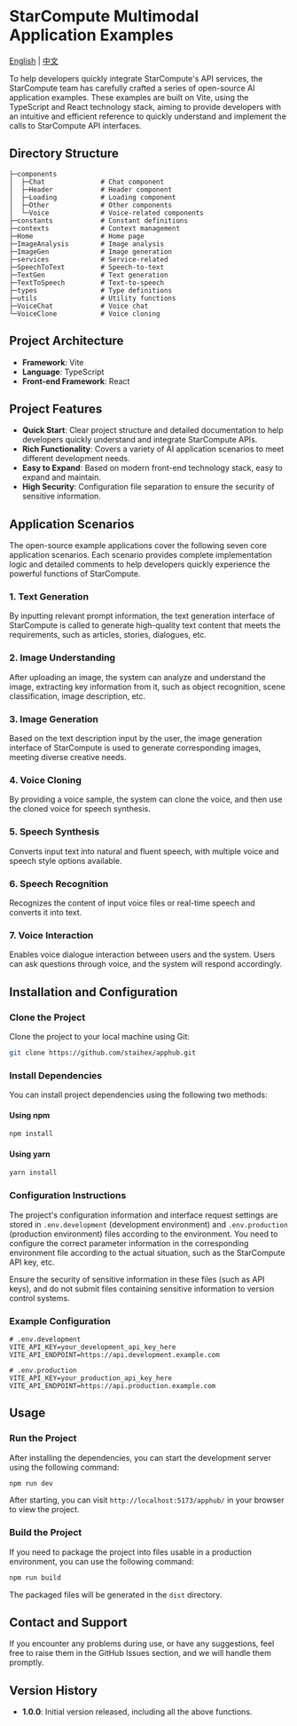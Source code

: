 # StarCompute Multimodal Application Examples

[English](README.en-US.md) | [中文](README.md)

To help developers quickly integrate StarCompute's API services, the StarCompute team has carefully crafted a series of open-source AI application examples. These examples are built on Vite, using the TypeScript and React technology stack, aiming to provide developers with an intuitive and efficient reference to quickly understand and implement the calls to StarCompute API interfaces.

## Directory Structure


```plaintext
├─components
│  ├─Chat              # Chat component
│  ├─Header            # Header component
│  ├─Loading           # Loading component
│  ├─Other             # Other components
│  └─Voice             # Voice-related components
├─constants            # Constant definitions
├─contexts             # Context management
├─Home                 # Home page
├─ImageAnalysis        # Image analysis
├─ImageGen             # Image generation
├─services             # Service-related
├─SpeechToText         # Speech-to-text
├─TextGen              # Text generation
├─TextToSpeech         # Text-to-speech
├─types                # Type definitions
├─utils                # Utility functions
├─VoiceChat            # Voice chat
└─VoiceClone           # Voice cloning
```

## Project Architecture

- **Framework**: Vite
- **Language**: TypeScript
- **Front-end Framework**: React

## Project Features

- **Quick Start**: Clear project structure and detailed documentation to help developers quickly understand and integrate StarCompute APIs.
- **Rich Functionality**: Covers a variety of AI application scenarios to meet different development needs.
- **Easy to Expand**: Based on modern front-end technology stack, easy to expand and maintain.
- **High Security**: Configuration file separation to ensure the security of sensitive information.

## Application Scenarios

The open-source example applications cover the following seven core application scenarios. Each scenario provides complete implementation logic and detailed comments to help developers quickly experience the powerful functions of StarCompute.

### 1. Text Generation

By inputting relevant prompt information, the text generation interface of StarCompute is called to generate high-quality text content that meets the requirements, such as articles, stories, dialogues, etc.

### 2. Image Understanding

After uploading an image, the system can analyze and understand the image, extracting key information from it, such as object recognition, scene classification, image description, etc.

### 3. Image Generation

Based on the text description input by the user, the image generation interface of StarCompute is used to generate corresponding images, meeting diverse creative needs.

### 4. Voice Cloning

By providing a voice sample, the system can clone the voice, and then use the cloned voice for speech synthesis.

### 5. Speech Synthesis

Converts input text into natural and fluent speech, with multiple voice and speech style options available.

### 6. Speech Recognition

Recognizes the content of input voice files or real-time speech and converts it into text.

### 7. Voice Interaction

Enables voice dialogue interaction between users and the system. Users can ask questions through voice, and the system will respond accordingly.

## Installation and Configuration

### Clone the Project

Clone the project to your local machine using Git:


```bash
git clone https://github.com/staihex/apphub.git
```

### Install Dependencies

You can install project dependencies using the following two methods:

#### Using npm


```bash
npm install
```

#### Using yarn


```bash
yarn install
```

### Configuration Instructions

The project's configuration information and interface request settings are stored in `.env.development` (development environment) and `.env.production` (production environment) files according to the environment. You need to configure the correct parameter information in the corresponding environment file according to the actual situation, such as the StarCompute API key, etc.

Ensure the security of sensitive information in these files (such as API keys), and do not submit files containing sensitive information to version control systems.

### Example Configuration


```plaintext
# .env.development
VITE_API_KEY=your_development_api_key_here
VITE_API_ENDPOINT=https://api.development.example.com

# .env.production
VITE_API_KEY=your_production_api_key_here
VITE_API_ENDPOINT=https://api.production.example.com
```

## Usage

### Run the Project

After installing the dependencies, you can start the development server using the following command:


```bash
npm run dev
```

After starting, you can visit `http://localhost:5173/apphub/` in your browser to view the project.

### Build the Project

If you need to package the project into files usable in a production environment, you can use the following command:


```bash
npm run build
```

The packaged files will be generated in the `dist` directory.

## Contact and Support

If you encounter any problems during use, or have any suggestions, feel free to raise them in the GitHub Issues section, and we will handle them promptly.

## Version History

- **1.0.0**: Initial version released, including all the above functions.
